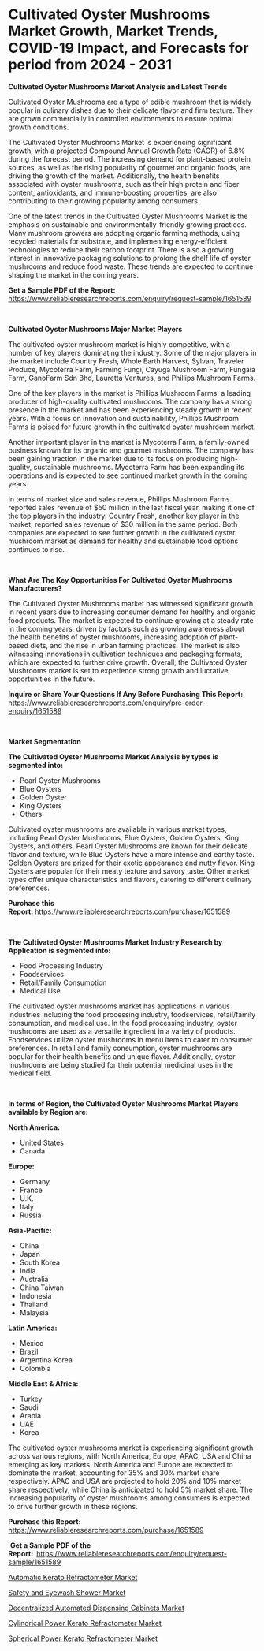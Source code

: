 <p><h1>Cultivated Oyster Mushrooms Market Growth, Market Trends, COVID-19 Impact, and Forecasts for period from 2024 - 2031</h1></p><p><strong>Cultivated Oyster Mushrooms Market Analysis and Latest Trends</strong></p>
<p><p>Cultivated Oyster Mushrooms are a type of edible mushroom that is widely popular in culinary dishes due to their delicate flavor and firm texture. They are grown commercially in controlled environments to ensure optimal growth conditions. </p><p>The Cultivated Oyster Mushrooms Market is experiencing significant growth, with a projected Compound Annual Growth Rate (CAGR) of 6.8% during the forecast period. The increasing demand for plant-based protein sources, as well as the rising popularity of gourmet and organic foods, are driving the growth of the market. Additionally, the health benefits associated with oyster mushrooms, such as their high protein and fiber content, antioxidants, and immune-boosting properties, are also contributing to their growing popularity among consumers. </p><p>One of the latest trends in the Cultivated Oyster Mushrooms Market is the emphasis on sustainable and environmentally-friendly growing practices. Many mushroom growers are adopting organic farming methods, using recycled materials for substrate, and implementing energy-efficient technologies to reduce their carbon footprint. There is also a growing interest in innovative packaging solutions to prolong the shelf life of oyster mushrooms and reduce food waste. These trends are expected to continue shaping the market in the coming years.</p></p>
<p><strong>Get a Sample PDF of the Report:&nbsp;</strong> <a href="https://www.reliableresearchreports.com/enquiry/request-sample/1651589">https://www.reliableresearchreports.com/enquiry/request-sample/1651589</a></p>
<p>&nbsp;</p>
<p><strong>Cultivated Oyster Mushrooms Major Market Players</strong></p>
<p><p>The cultivated oyster mushroom market is highly competitive, with a number of key players dominating the industry. Some of the major players in the market include Country Fresh, Whole Earth Harvest, Sylvan, Traveler Produce, Mycoterra Farm, Farming Fungi, Cayuga Mushroom Farm, Fungaia Farm, GanoFarm Sdn Bhd, Lauretta Ventures, and Phillips Mushroom Farms.</p><p>One of the key players in the market is Phillips Mushroom Farms, a leading producer of high-quality cultivated mushrooms. The company has a strong presence in the market and has been experiencing steady growth in recent years. With a focus on innovation and sustainability, Phillips Mushroom Farms is poised for future growth in the cultivated oyster mushroom market.</p><p>Another important player in the market is Mycoterra Farm, a family-owned business known for its organic and gourmet mushrooms. The company has been gaining traction in the market due to its focus on producing high-quality, sustainable mushrooms. Mycoterra Farm has been expanding its operations and is expected to see continued market growth in the coming years.</p><p>In terms of market size and sales revenue, Phillips Mushroom Farms reported sales revenue of $50 million in the last fiscal year, making it one of the top players in the industry. Country Fresh, another key player in the market, reported sales revenue of $30 million in the same period. Both companies are expected to see further growth in the cultivated oyster mushroom market as demand for healthy and sustainable food options continues to rise.</p></p>
<p>&nbsp;</p>
<p><strong>What Are The Key Opportunities For Cultivated Oyster Mushrooms Manufacturers?</strong></p>
<p><p>The Cultivated Oyster Mushrooms market has witnessed significant growth in recent years due to increasing consumer demand for healthy and organic food products. The market is expected to continue growing at a steady rate in the coming years, driven by factors such as growing awareness about the health benefits of oyster mushrooms, increasing adoption of plant-based diets, and the rise in urban farming practices. The market is also witnessing innovations in cultivation techniques and packaging formats, which are expected to further drive growth. Overall, the Cultivated Oyster Mushrooms market is set to experience strong growth and lucrative opportunities in the future.</p></p>
<p><strong>Inquire or Share Your Questions If Any Before Purchasing This Report:</strong> <a href="https://www.reliableresearchreports.com/enquiry/pre-order-enquiry/1651589">https://www.reliableresearchreports.com/enquiry/pre-order-enquiry/1651589</a></p>
<p>&nbsp;</p>
<p><strong>Market Segmentation</strong></p>
<p><strong>The Cultivated Oyster Mushrooms Market Analysis by types is segmented into:</strong></p>
<p><ul><li>Pearl Oyster Mushrooms</li><li>Blue Oysters</li><li>Golden Oyster</li><li>King Oysters</li><li>Others</li></ul></p>
<p><p>Cultivated oyster mushrooms are available in various market types, including Pearl Oyster Mushrooms, Blue Oysters, Golden Oysters, King Oysters, and others. Pearl Oyster Mushrooms are known for their delicate flavor and texture, while Blue Oysters have a more intense and earthy taste. Golden Oysters are prized for their exotic appearance and nutty flavor. King Oysters are popular for their meaty texture and savory taste. Other market types offer unique characteristics and flavors, catering to different culinary preferences.</p></p>
<p><strong>Purchase this Report:&nbsp;</strong><a href="https://www.reliableresearchreports.com/purchase/1651589">https://www.reliableresearchreports.com/purchase/1651589</a></p>
<p>&nbsp;</p>
<p><strong>The Cultivated Oyster Mushrooms Market Industry Research by Application is segmented into:</strong></p>
<p><ul><li>Food Processing Industry</li><li>Foodservices</li><li>Retail/Family Consumption</li><li>Medical Use</li></ul></p>
<p><p>The cultivated oyster mushrooms market has applications in various industries including the food processing industry, foodservices, retail/family consumption, and medical use. In the food processing industry, oyster mushrooms are used as a versatile ingredient in a variety of products. Foodservices utilize oyster mushrooms in menu items to cater to consumer preferences. In retail and family consumption, oyster mushrooms are popular for their health benefits and unique flavor. Additionally, oyster mushrooms are being studied for their potential medicinal uses in the medical field.</p></p>
<p>&nbsp;</p>
<p><strong>In terms of Region, the Cultivated Oyster Mushrooms Market Players available by Region are:</strong></p>
<p>
    <p> <strong> North America: </strong>
        <ul>
            <li>United States</li>
            <li>Canada</li>
        </ul>
        </p> 
    <p> <strong> Europe: </strong>
        <ul>
            <li>Germany</li>
            <li>France</li>
            <li>U.K.</li>
            <li>Italy</li>
            <li>Russia</li>
        </ul>
        </p> 
    <p> <strong> Asia-Pacific: </strong>
        <ul>
            <li>China</li>
            <li>Japan</li>
            <li>South Korea</li>
            <li>India</li>
            <li>Australia</li>
            <li>China Taiwan</li>
            <li>Indonesia</li>
            <li>Thailand</li>
            <li>Malaysia</li>
        </ul>
        </p> 
    <p> <strong> Latin America: </strong>
        <ul>
            <li>Mexico</li>
            <li>Brazil</li>
            <li>Argentina Korea</li>
            <li>Colombia</li>
        </ul>
        </p> 
    <p> <strong> Middle East & Africa: </strong>
        <ul>
            <li>Turkey</li>
            <li>Saudi</li>
            <li>Arabia</li>
            <li>UAE</li>
            <li>Korea</li>
        </ul>
    </p>
    </p>
<p><p>The cultivated oyster mushrooms market is experiencing significant growth across various regions, with North America, Europe, APAC, USA and China emerging as key markets. North America and Europe are expected to dominate the market, accounting for 35% and 30% market share respectively. APAC and USA are projected to hold 20% and 10% market share respectively, while China is anticipated to hold 5% market share. The increasing popularity of oyster mushrooms among consumers is expected to drive further growth in these regions.</p></p>
<p><strong>Purchase this Report: </strong><a href="https://www.reliableresearchreports.com/purchase/1651589">https://www.reliableresearchreports.com/purchase/1651589</a></p>
<p>&nbsp;<strong>Get a Sample PDF of the Report:&nbsp;&nbsp;</strong><a href="https://www.reliableresearchreports.com/enquiry/request-sample/1651589">https://www.reliableresearchreports.com/enquiry/request-sample/1651589</a></p>
<p><strong></strong></p>
<p><p><a href="https://medium.com/@mattwalker9889/automatic-kerato-refractometer-market-exploring-market-share-market-trends-and-future-growth-95ec569b7b49">Automatic Kerato Refractometer Market</a></p><p><a href="https://medium.com/@mattwalker9889/analyzing-safety-and-eyewash-shower-market-global-industry-perspective-and-forecast-2024-to-2031-8dd5cfcc84e5">Safety and Eyewash Shower Market</a></p><p><a href="https://medium.com/@mattwalker9889/decentralized-automated-dispensing-cabinets-market-share-evolution-and-market-growth-trends-2024-0d4554c5b4df">Decentralized Automated Dispensing Cabinets Market</a></p><p><a href="https://medium.com/@mattwalker9889/cylindrical-power-kerato-refractometer-market-trends-forecast-and-competitive-analysis-to-2031-19839c9247a9">Cylindrical Power Kerato Refractometer Market</a></p><p><a href="https://medium.com/@mattwalker9889/spherical-power-kerato-refractometer-market-furnishes-information-on-market-share-market-trends-ed1b34a424fd">Spherical Power Kerato Refractometer Market</a></p></p>